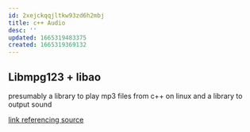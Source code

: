 ```yaml
---
id: 2xejckqqjltkw93zd6h2mbj
title: c++ Audio
desc: ''
updated: 1665319483375
created: 1665319369132
---
```


## Libmpg123 + libao

presumably a library to play mp3 files from c++ on linux and a library to output sound

[link referencing source](http://hzqtc.github.io/2012/05/play-mp3-with-libmpg123-and-libao.html)
